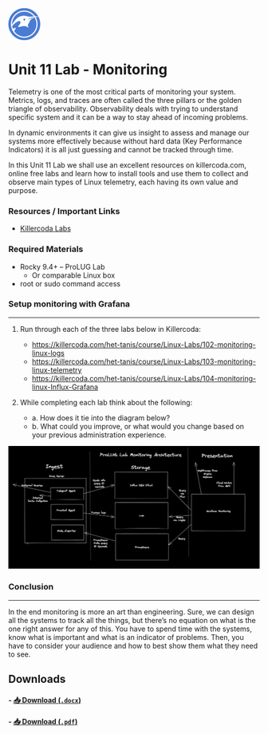 <div class="flex-container">
        <img src="https://github.com/ProfessionalLinuxUsersGroup/img/blob/main/Assets/Logos/ProLUG_Round_Transparent_LOGO.png?raw=true" width="64" height="64"></img>
    <p>
        <h1>Unit 11 Lab - Monitoring</h1>
    </p>
</div>

Telemetry is one of the most critical parts of monitoring your system. Metrics, logs, and traces
are often called the three pillars or the golden triangle of observability. Observability deals
with trying to understand specific system and it can be a way to stay ahead of incoming problems.

In dynamic environments it can give us insight to assess and manage our systems more effectively
because without hard data (Key Performance Indicators) it is all just guessing and cannot be tracked
through time.

In this Unit 11 Lab we shall use an excellent resources on killercoda.com, online free labs and learn
how to install tools and use them to collect and observe main types of Linux telemetry,
each having its own value and purpose.

### Resources / Important Links

- [Killercoda Labs](https://killercoda.com/learn)

### Required Materials

- Rocky 9.4+ – ProLUG Lab
  - Or comparable Linux box
- root or sudo command access

### Setup monitoring with Grafana

---

1. Run through each of the three labs below in Killercoda:

   - <https://killercoda.com/het-tanis/course/Linux-Labs/102-monitoring-linux-logs>
   - <https://killercoda.com/het-tanis/course/Linux-Labs/103-monitoring-linux-telemetry>
   - <https://killercoda.com/het-tanis/course/Linux-Labs/104-monitoring-linux-Influx-Grafana>

2. While completing each lab think about the following:

   - a. How does it tie into the diagram below?
   - b. What could you improve, or what would you change based on your previous administration experience.

![Lab Monitoring Diagram](https://github.com/ProfessionalLinuxUsersGroup/img/blob/main/Assets/Dia/lma.png)

### Conclusion

---

In the end monitoring is more an art than engineering. Sure, we can design all the systems to track all
the things, but there’s no equation on what is the one right answer for any of this. You have to spend
time with the systems, know what is important and what is an indicator of problems. Then, you have to
consider your audience and how to best show them what they need to see.

## Downloads
#### - <a href="./assets/downloads/u11/u11_lab.docx" target="_blank" download>📥 Download (`.docx`)</a>

#### - <a href="./assets/downloads/u11/u11_lab.pdf" target="_blank" download>📥 Download (`.pdf`)</a>
